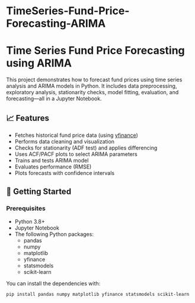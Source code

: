 # TimeSeries-Fund-Price-Forecasting-ARIMA

# Time Series Fund Price Forecasting using ARIMA

This project demonstrates how to forecast fund prices using time series analysis and ARIMA models in Python. It includes data preprocessing, exploratory analysis, stationarity checks, model fitting, evaluation, and forecasting—all in a Jupyter Notebook.

## 📈 Features

- Fetches historical fund price data (using [yfinance](https://github.com/ranaroussi/yfinance))
- Performs data cleaning and visualization
- Checks for stationarity (ADF test) and applies differencing
- Uses ACF/PACF plots to select ARIMA parameters
- Trains and tests ARIMA model
- Evaluates performance (RMSE)
- Plots forecasts with confidence intervals

## 🚀 Getting Started

### Prerequisites

- Python 3.8+
- Jupyter Notebook
- The following Python packages:
  - pandas
  - numpy
  - matplotlib
  - yfinance
  - statsmodels
  - scikit-learn

You can install the dependencies with:
```bash
pip install pandas numpy matplotlib yfinance statsmodels scikit-learn
